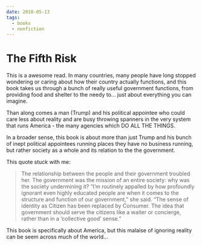```yaml
---
date: 2018-05-13
tags:
  - books
  - nonfiction
---
```


# The Fifth Risk

This is a awesome read. In many countries, many people have long stopped wondering or caring about how their country actually functions, and this book takes us through a bunch of really useful government functions, from providing food and shelter to the needy to... just about everything you can imagine.  
  
Than along comes a man (Trump) and his political appointee who could care less about reality and are busy throwing spanners in the very system that runs America - the many agencies which DO ALL THE THINGS.  
  
In a broader sense, this book is about more than just Trump and his bunch of inept political appointees running places they have no business running, but rather society as a whole and its relation to the the government.
  
This quote stuck with me:  
  
> The relationship between the people and their government troubled her. The government was the mission of an entire society: why was the society undermining it? “I’m routinely appalled by how profoundly ignorant even highly educated people are when it comes to the structure and function of our government,” she said. “The sense of identity as Citizen has been replaced by Consumer. The idea that government should serve the citizens like a waiter or concierge, rather than in a ‘collective good’ sense.”  
  
This book is specifically about America, but this malaise of ignoring reality can be seem across much of the world...
